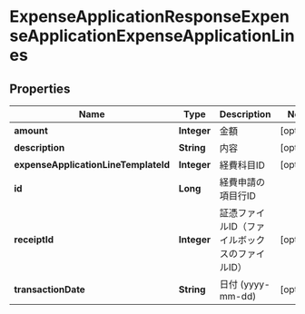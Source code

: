 

# ExpenseApplicationResponseExpenseApplicationExpenseApplicationLines


## Properties

| Name | Type | Description | Notes |
|------------ | ------------- | ------------- | -------------|
|**amount** | **Integer** | 金額 |  [optional] |
|**description** | **String** | 内容 |  [optional] |
|**expenseApplicationLineTemplateId** | **Integer** | 経費科目ID |  [optional] |
|**id** | **Long** | 経費申請の項目行ID |  |
|**receiptId** | **Integer** | 証憑ファイルID（ファイルボックスのファイルID） |  [optional] |
|**transactionDate** | **String** | 日付 (yyyy-mm-dd) |  [optional] |



